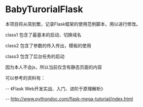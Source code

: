 # BabyTurorialFlask
本项目将从简到繁，记录Flask框架的使用范例脚本，用以进行修改。

class1 包含了最基本的启动、切换域名

class2 包含了参数的传入传出，模板的使用

class3 包含了后台任务的启动

因为本人不会js，所以当前仅含有静态页面的内容

可以参考的资料有：

-- 《Flask Web开发实战、入门、进阶于原理解析》

-- http://www.pythondoc.com/flask-mega-tutorial/index.html
